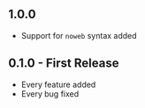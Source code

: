 ## 1.0.0
* Support for `noweb` syntax added

## 0.1.0 - First Release
* Every feature added
* Every bug fixed
